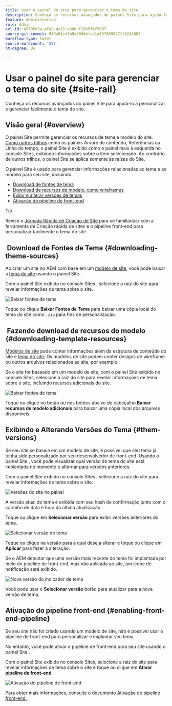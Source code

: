 ```yaml
---
title: Usar o painel do site para gerenciar o tema do site
description: Conheça os recursos avançados do painel Site para ajudá-lo a personalizar e gerenciar facilmente o tema do site.
feature: Administering
role: Admin
exl-id: 45785e5a-4fa2-4cf2-a300-f1865f6f5807
source-git-commit: 940a01cd3b9e4804bfab1a5970699271f624f087
workflow-type: tm+mt
source-wordcount: '597'
ht-degree: 0%

---
```


# Usar o painel do site para gerenciar o tema do site {#site-rail}

Conheça os recursos avançados do painel Site para ajudá-lo a personalizar e gerenciar facilmente o tema do site.

## Visão geral {#overview}

O painel Site permite gerenciar os recursos de tema e modelo do site. [Como outros trilhos](/help/sites-cloud/authoring/getting-started/basic-handling.md#rail-selector) como os painéis Árvore de conteúdo, Referências ou Linha do tempo, o painel Site é exibido como o painel mais à esquerda no console Sites, exibindo informações sobre o item selecionado. Ao contrário de outros trilhos, o painel Site se aplica somente às raízes do Site.

O painel Site é usado para gerenciar informações relacionadas ao tema e ao modelo para seu site, incluindo:

* [Download de fontes de tema](#downloading-theme-sources)
* [Download de recursos de modelo, como wireframes](#downloading-template-resources)
* [Exibir e alterar versões de temas](#theme-vrsions)
* [Ativação do pipeline de front-end](#enabling-the-front-end-pipeline)

>[!TIP]
>
>Revise o [Jornada Rápida de Criação de Site](/help/journey-sites/quick-site/overview.md) para se familiarizar com a ferramenta de Criação rápida de sites e o pipeline front-end para personalizar facilmente o tema do site.

##  Download de Fontes de Tema {#downloading-theme-sources}

Ao criar um site no AEM com base em um [modelo de site,](site-templates.md) você pode baixar a [tema do site](site-themes.md) usando o painel Site .

Com o painel Site exibido no console Sites , selecione a raiz do site para revelar informações de tema sobre o site.

![Baixar fontes de tema](/help/sites-cloud/administering/assets/download-theme-wireframe.png)

Toque ou clique **Baixar Fontes de Tema** para baixar uma cópia local do tema do site como `.zip` para fins de personalização.

##  Fazendo download de recursos do modelo {#downloading-template-resources}

[Modelos de site](site-templates.md) pode conter informações além da estrutura de conteúdo do site e [tema do site.](site-themes.md) Os modelos de site podem conter designs de wireframe ou outros arquivos relacionados ao site, por exemplo.

Se o site for baseado em um modelo de site, com o painel Site exibido no console Sites, selecione a raiz do site para revelar informações de tema sobre o site, incluindo recursos adicionais do site.

![Baixar fontes de tema](/help/sites-cloud/administering/assets/download-theme-wireframe.png)

Toque ou clique no botão ou nos botões abaixo do cabeçalho **Baixar recursos de modelo adicionais** para baixar uma cópia local dos arquivos disponíveis.

## Exibindo e Alterando Versões do Tema {#them-versions}

Se seu site se baseia em um modelo de site, é possível que seu tema já tenha sido personalizado por seu desenvolvedor de front-end. Usando o painel Site , você pode visualizar qual versão do tema do site está implantada no momento e alternar para versões anteriores.

Com o painel Site exibido no console Sites , selecione a raiz do site para revelar informações de tema sobre o site.

![Versões do site no painel](/help/sites-cloud/administering/assets/theme-versions.png)

A versão atual do tema é exibida com seu hash de confirmação junto com o carimbo de data e hora da última atualização.

Toque ou clique em **Selecionar versão** para exibir versões anteriores do tema.

![Selecionar versão do tema](/help/sites-cloud/administering/assets/select-theme-versions.png)

Toque ou clique na versão para a qual deseja alterar e toque ou clique em **Aplicar** para fazer a alteração.

Se o AEM detectar que uma versão mais recente do tema foi implantada por meio do pipeline de front-end, mas não aplicada ao site, um ícone de notificação será exibido.

![Nova versão do indicador de tema](/help/sites-cloud/administering/assets/new-theme-version.png)

Você pode usar o **Selecionar versão** botão para atualizar para a nova versão de tema.

## Ativação do pipeline front-end {#enabling-front-end-pipeline}

Se seu site não foi criado usando um modelo de site, não é possível usar o pipeline de front-end para personalizar e implantar seu tema.

No entanto, você pode ativar o pipeline de front-end para seu site usando o painel Site .

Com o painel Site exibido no console Sites, selecione a raiz do site para revelar informações de tema sobre o site e toque ou clique em **Ativar pipeline de front-end**.

![Ativação do pipeline de front-end](/help/sites-cloud/administering/assets/enable-fep.png)

Para obter mais informações, consulte o documento [Ativação do pipeline front-end.](enable-front-end-pipeline.md)

